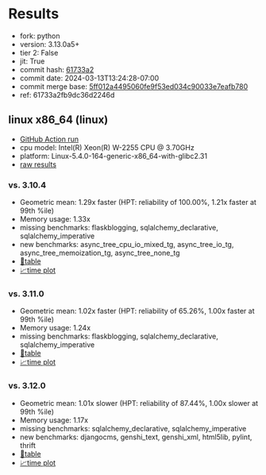# Results

- fork: python
- version: 3.13.0a5+
- tier 2: False
- jit: True
- commit hash: [61733a2](https://github.com/python/cpython/commit/61733a2)
- commit date: 2024-03-13T13:24:28-07:00
- commit merge base: [5ff012a4495060fe9f53ed034c90033e7eafb780](https://github.com/python/cpython/commit/5ff012a4495060fe9f53ed034c90033e7eafb780)
- ref: 61733a2fb9dc36d2246d

## linux x86_64 (linux)

- [GitHub Action run](https://github.com/faster-cpython/benchmarking/actions/runs/8271245860)
- cpu model: Intel(R) Xeon(R) W-2255 CPU @ 3.70GHz
- platform: Linux-5.4.0-164-generic-x86_64-with-glibc2.31
- [raw results](bm-20240313-linux-x86_64-python-61733a2fb9dc36d2246d-3.13.0a5%2B-61733a2.json)

### vs. 3.10.4

- Geometric mean: 1.29x faster (HPT: reliability of 100.00%, 1.21x faster at 99th %ile)
- Memory usage: 1.33x
- missing benchmarks: flaskblogging, sqlalchemy_declarative, sqlalchemy_imperative
- new benchmarks: async_tree_cpu_io_mixed_tg, async_tree_io_tg, async_tree_memoization_tg, async_tree_none_tg
- [📄table](bm-20240313-linux-x86_64-python-61733a2fb9dc36d2246d-3.13.0a5%2B-61733a2-vs-3.10.4.md)
- [📈time plot](bm-20240313-linux-x86_64-python-61733a2fb9dc36d2246d-3.13.0a5%2B-61733a2-vs-3.10.4.png)

### vs. 3.11.0

- Geometric mean: 1.02x faster (HPT: reliability of 65.26%, 1.00x faster at 99th %ile)
- Memory usage: 1.24x
- missing benchmarks: flaskblogging, sqlalchemy_declarative, sqlalchemy_imperative
- [📄table](bm-20240313-linux-x86_64-python-61733a2fb9dc36d2246d-3.13.0a5%2B-61733a2-vs-3.11.0.md)
- [📈time plot](bm-20240313-linux-x86_64-python-61733a2fb9dc36d2246d-3.13.0a5%2B-61733a2-vs-3.11.0.png)

### vs. 3.12.0

- Geometric mean: 1.01x slower (HPT: reliability of 87.44%, 1.00x slower at 99th %ile)
- Memory usage: 1.17x
- missing benchmarks: sqlalchemy_declarative, sqlalchemy_imperative
- new benchmarks: djangocms, genshi_text, genshi_xml, html5lib, pylint, thrift
- [📄table](bm-20240313-linux-x86_64-python-61733a2fb9dc36d2246d-3.13.0a5%2B-61733a2-vs-3.12.0.md)
- [📈time plot](bm-20240313-linux-x86_64-python-61733a2fb9dc36d2246d-3.13.0a5%2B-61733a2-vs-3.12.0.png)

